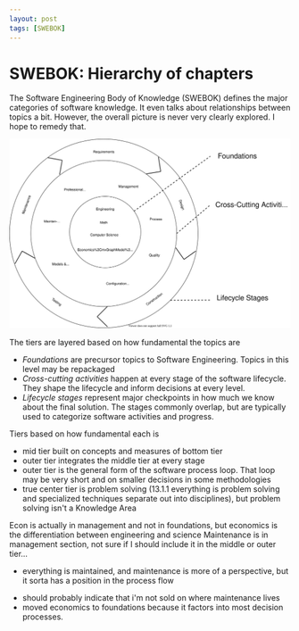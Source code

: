 ```yaml
---
layout: post
tags: [SWEBOK]
---
```


# SWEBOK: Hierarchy of chapters 

The Software Engineering Body of Knowledge (SWEBOK) defines the major categories of software knowledge. It even talks about relationships between topics a bit. However, the overall picture is never very clearly explored. I hope to remedy that.

<!-- I think I should release this post before the transform artifact post -->

![Hierarchy diagram](../post-media/SWEBOK-hierarchy/topic-hierarchy.drawio.svg)


The tiers are layered based on how fundamental the topics are
- *Foundations* are precursor topics to Software Engineering. Topics in this level may be repackaged 
- *Cross-cutting activities* happen at every stage of the software lifecycle. They shape the lifecycle and inform decisions at every level.
- *Lifecycle stages* represent major checkpoints in how much we know about the final solution. The stages commonly overlap, but are typically used to categorize software activities and progress.

Tiers based on how fundamental each is 
- mid tier built on concepts and measures of bottom tier
- outer tier integrates the middle tier at every stage
- outer tier is the general form of the software process loop. That loop may be very short and on smaller decisions in some methodologies
- true center tier is problem solving (13.1.1 everything is problem solving and specialized techniques separate out into disciplines), but problem solving isn't a Knowledge Area

Econ is actually in management and not in foundations, but economics is the differentiation between engineering and science
Maintenance is in management section, not sure if I should include it in the middle or outer tier...
- everything is maintained, and maintenance is more of a perspective, but it sorta has a position in the process flow

<!-- I like how Construx separates out cross-cutting *activities* and cross-cutting *concerns*
- their visual makes more sense to me now -->






- should probably indicate that i'm not sold on where maintenance lives
- moved economics to foundations because it factors into most decision processes.  